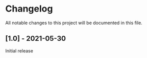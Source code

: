 # Changelog
All notable changes to this project will be documented in this file.

## [1.0] - 2021-05-30
Initial release